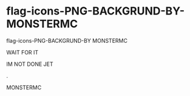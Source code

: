 # flag-icons-PNG-BACKGRUND-BY-MONSTERMC
flag-icons-PNG-BACKGRUND-BY MONSTERMC

WAIT FOR IT

IM NOT DONE JET

.

MONSTERMC

